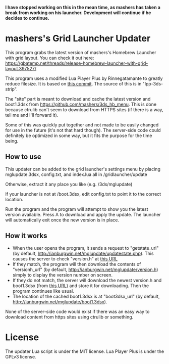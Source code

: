 **I have stopped working on this in the mean time, as mashers has taken a break from working on his launcher. Development will continue if he decides to continue.**
# mashers's Grid Launcher Updater
This program grabs the latest version of mashers's Homebrew Launcher with grid layout. You can check it out here: https://gbatemp.net/threads/release-homebrew-launcher-with-grid-layout.397527/

This program uses a modified Lua Player Plus by Rinnegatamante to greatly reduce filesize. It is based on [this commit](https://github.com/Rinnegatamante/lpp-3ds/tree/312125395509486ddac02512a3594f8a904ebb75). The source of this is in "lpp-3ds-strip".

The "site" part is meant to download and cache the latest version and boot1.3dsx from https://github.com/mashers/3ds_hb_menu. This is done because ctrulib can't seem to download from HTTPS sites (if there is a way, tell me and I'll forward it).

Some of this was quickly put together and not made to be easily changed for use in the future (it's not that hard though). The server-side code could definitely be optimized in some way, but it fits the purpose for the time being.

## How to use
This updater can be added to the grid launcher's settings menu by placing mglupdate.3dsx, config.txt, and index.lua all in /gridlauncher/update

Otherwise, extract it any place you like (e.g. /3ds/mglupdate)

If your launcher is not at /boot.3dsx, edit config.txt to point it to the correct location.

Run the program and the program will attempt to show you the latest version available. Press A to download and apply the update. The launcher will automatically exit once the new version is in place.

## How it works
* When the user opens the program, it sends a request to "getstate_url" (by default, http://ianburgwin.net/mglupdate/updatestate.php). This causes the server to check "version.h" at [this URL](https://raw.githubusercontent.com/mashers/3ds_hb_menu/master/source/version.h)
* If they match, the program will then download the contents of "versionh_url" (by default, http://ianburgwin.net/mglupdate/version.h) simply to display the version number on screen.
* If they do not match, the server will download the newest version.h and boot1.3dsx (from [this URL](https://raw.githubusercontent.com/mashers/3ds_hb_menu/master/boot1.3dsx)) and store it for downloading. Then the program continues like usual.
* The location of the cached boot1.3dsx is at "boot3dsx_url" (by default, http://ianburgwin.net/mglupdate/boot1.3dsx).

None of the server-side code would exist if there was an easy way to download content from https sites using ctrulib or something.

# License
The updater Lua script is under the MIT license. Lua Player Plus is under the GPLv3 license.
